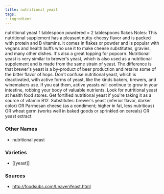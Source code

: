 ```yaml
---
title: nutritional yeast
tags:
- ingredient
---
```

nutritional yeast 1 tablespoon powdered = 2 tablespoons flakes Notes: This nutritional supplement has a pleasant nutty-cheesy flavor and is packed with protein and B vitamins. It comes in flakes or powder and is popular with vegans and health buffs who use it to make cheese substitutes, gravies, and many other dishes. It's also a great topping for popcorn. Nutritional yeast is very similar to brewer's yeast, which is also used as a nutritional supplement and is made from the same strain of yeast. The difference is that brewer's yeast is a by-product of beer production and retains some of the bitter flavor of hops. Don't confuse nutritional yeast, which is deactivated, with active forms of yeast, like the kinds bakers, brewers, and winemakers use. If you eat them, active yeasts will continue to grow in your intestine, robbing your body of valuable nutrients. Look for nutritional yeast at health food stores. Get fortified nutritional yeast if you're taking it as a source of vitamin B12. Substitutes: brewer's yeast (inferior flavor, darker color) OR Parmesan cheese (as a condiment; higher in fat, less nutritious) OR wheat germ (works well in baked goods or sprinkled on cereals) OR yeast extract

### Other Names

* nutritional yeast

### Varieties

* [[yeast]]

### Sources
* http://foodsubs.com/LeavenYeast.html
